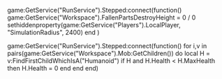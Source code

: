 game:GetService("RunService").Stepped:connect(function()
        game:GetService("Workspace").FallenPartsDestroyHeight = 0 / 0
        sethiddenproperty(game:GetService("Players").LocalPlayer, "SimulationRadius", 2400)
    end
)


game:GetService("RunService").Stepped:connect(function()
    for i,v in pairs(game:GetService("Workspace").Mob:GetChildren()) do
        local H = v:FindFirstChildWhichIsA("Humanoid")
        if H and H.Health < H.MaxHealth then
            H.Health = 0 
        end 
    end 
end)

